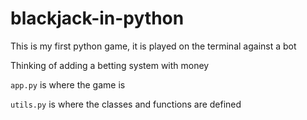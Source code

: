 # blackjack-in-python
This is my first python game, it is played on the terminal against a bot

Thinking of adding a betting system with money

`app.py` is where the game is

`utils.py` is where the classes and functions are defined
